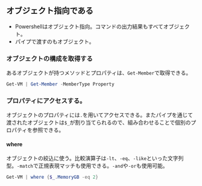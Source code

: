 オブジェクト指向である
----

* Powershellはオブジェクト指向。コマンドの出力結果もすべてオブジェクト。
* パイプで渡すのもオブジェクト。

### オブジェクトの構成を取得する

あるオブジェクトが持つメソッドとプロパティは、`Get-Member`で取得できる。

```powershell
Get-VM | Get-Member -MemberType Property
```

### プロパティにアクセスする。

オブジェクトのプロパティには`.`を用いてアクセスできる。またパイプを通じて渡されたオブジェクトは`$_`が割り当てられるので、組み合わせることで個別のプロパティを参照できる。

#### where

オブジェクトの絞込に使う。比較演算子は`-lt`、`-eq`、`-like`といった文字列型。`-match`で正規表現マッチも使用できる。`-and`や`-or`も使用可能。

```powershell
Get-VM | where {$_.MemoryGB -eq 2}
```